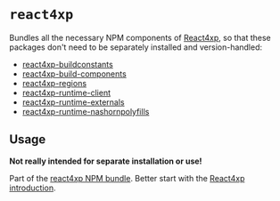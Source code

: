 # `react4xp`

Bundles all the necessary NPM components of [React4xp](https://market.enonic.com/vendors/enonic/react4xp-starter), so that these packages don't need to be separately installed and version-handled:
- [react4xp-buildconstants](https://www.npmjs.com/package/react4xp-buildconstants)
- [react4xp-build-components](https://www.npmjs.com/package/react4xp-build-components)
- [react4xp-regions](https://www.npmjs.com/package/react4xp-regions)
- [react4xp-runtime-client](https://www.npmjs.com/package/react4xp-runtime-client)
- [react4xp-runtime-externals](https://www.npmjs.com/package/react4xp-runtime-externals)
- [react4xp-runtime-nashornpolyfills](https://www.npmjs.com/package/react4xp-runtime-nashornpolyfills)

## Usage

**Not really intended for separate installation or use!**

Part of the [react4xp NPM bundle](https://www.npmjs.com/package/react4xp). Better start with the [React4xp introduction](https://developer.enonic.com/templates/react4xp).

